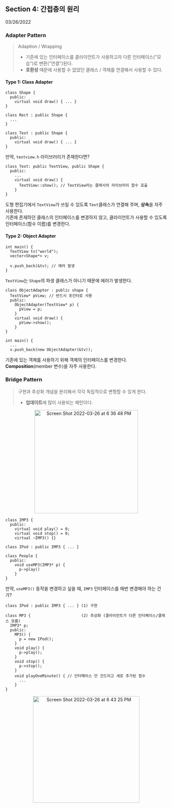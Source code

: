 ## Section 4: 간접층의 원리
03/26/2022

### Adapter Pattern

> Adaption / Wrapping
> 
>- 기존에 있는 인터페이스를 클라이언트가 사용하고자 다른 인터페이스("모습")로 변환("연결")된다.
>- **호환성** 때문에 사용할 수 없었던 클래스 / 객체를 연결해서 사용할 수 있다.

#### Type 1: Class Adapter

```
class Shape {
  public:
    virtual void draw() { ... }
}

class Rect : public Shape {
  ...
}

class Text : public Shape {
  public:
    virtual void draw() { ... }
}
```

만약, `textview.h` 라이브러리가 존재한다면?

```
class Text: public TextView, public Shape {
  public:
    ...
    virtual void draw() { 
      TextView::show(); // TextView라는 클래서의 라이브러리 함수 호출
    }      
}
```

도형 편집기에서 `TextView`가 쓰일 수 있도록 `Text`클래스가 연결해 주며, **상속**을 자주 사용한다.<br/>
기존에 존재하던 클래스의 인터페이스를 변경하지 않고, 클라이언트가 사용할 수 있도록 인터페이스(함수 이름)를 변경한다.


#### Type 2: Object Adapter

```
int main() {
  TextView tv("world");
  vector<Shape*> v;
  
  v.push_back(&tv); // 에러 발생
}
```

`TextView`는 `Shape`의 파생 클래스가 아니기 때문에 에러가 발생한다.

```
class ObjectAdapter : public shape {
  TextView* pView; // 반드시 포인터로 사용
  public:
    ObjectAdapter(TextView* p) {
      pView = p;
    }
    virtual void draw() {
      pView->show();
    }
}

int main() {
  ...
  v.push_back(new ObjectAdapter(&tv));
```

기존에 있는 객체를 사용하기 위해 객체의 인터페이스를 변경한다.<br/>
**Composition**(member 변수)을 자주 사용한다.


### Bridge Pattern

> 구현과 추상화 개념을 분리해서 각각 독립적으로 변형할 수 있게 한다.<br/>
> - **업데이트**에 많이 사용되는 패턴이다.

<p align="center">
  <img width="322" alt="Screen Shot 2022-03-26 at 6 36 48 PM" src="https://user-images.githubusercontent.com/100692678/160233733-a882de19-92c8-440a-b9c1-03a7f8e03cbe.png">
</p>

```
class IMP3 {
  public:
    virtual void play() = 0;
    virtual void stop() = 0;
    virtual ~IMP3() {}

class IPod : public IMP3 { ... }

class People {
  public:
    void useMP3(IMP3* p) {
      p->play()
    }
}
```

만약, `useMP3()` 동작을 변경하고 싶을 때, `IMP3` 인터페이스를 매번 변경해야 하는 건가?<br/>

```
class IPod : public IMP3 { ... } (1) 구현

class MP3 {                      (2) 추상화 (클라이언트가 다른 인터페이스/클래스 모름)
  IMP3* p;
  public:
    MP3() {
      p = new IPod();
    }
    void play() { 
      p->play(); 
    }
    void stop() {
      p->stop();
    }
    void playOneMinute() { // 인터페이스 안 건드리고 새로 추가된 함수
      ...
    }
}
```
<p align="center">
  <img width="332" alt="Screen Shot 2022-03-26 at 6 43 25 PM" src="https://user-images.githubusercontent.com/100692678/160233972-65fd7f5a-d107-4cfa-905f-fdc218404a09.png">
</p>
